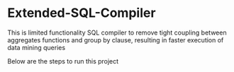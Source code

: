 # Extended-SQL-Compiler
This is limited functionality SQL compiler to remove tight coupling between aggregates functions and group by clause, resulting in faster execution of data mining queries

Below are the steps to run this project
